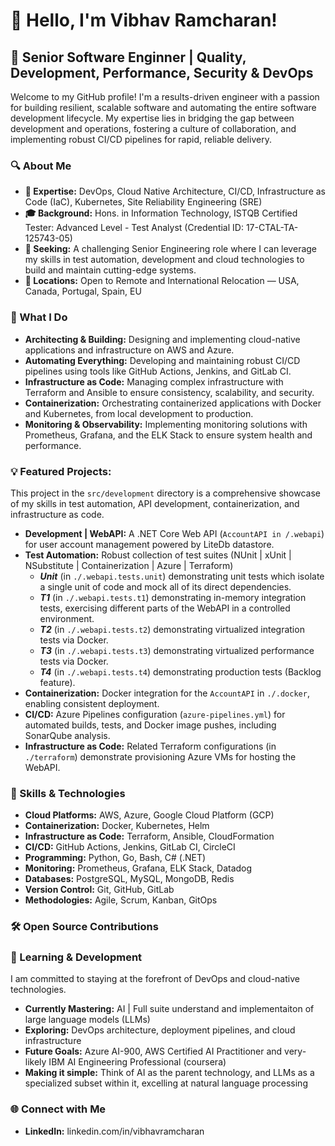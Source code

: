 # 👋 Hello, I'm Vibhav Ramcharan!

## 🌟 Senior Software Enginner | Quality, Development, Performance, Security & DevOps

Welcome to my GitHub profile! I'm a results-driven engineer with a passion for building resilient, scalable software and automating the entire software development lifecycle. My expertise lies in bridging the gap between development and operations, fostering a culture of collaboration, and implementing robust CI/CD pipelines for rapid, reliable delivery.

### 🔍 About Me

- **🔧 Expertise:** DevOps, Cloud Native Architecture, CI/CD, Infrastructure as Code (IaC), Kubernetes, Site Reliability Engineering (SRE)
- **🎓 Background:** Hons. in Information Technology, ISTQB Certified Tester: Advanced Level - Test Analyst (Credential ID: 17-CTAL-TA-125743-05)
- **💼 Seeking:** A challenging Senior Engineering role where I can leverage my skills in test automation, development and cloud technologies to build and maintain cutting-edge systems.
- **💼 Locations:** Open to Remote and International Relocation — USA, Canada, Portugal, Spain, EU

### 🚀 What I Do

- **Architecting & Building:** Designing and implementing cloud-native applications and infrastructure on AWS and Azure.
- **Automating Everything:** Developing and maintaining robust CI/CD pipelines using tools like GitHub Actions, Jenkins, and GitLab CI.
- **Infrastructure as Code:** Managing complex infrastructure with Terraform and Ansible to ensure consistency, scalability, and security.
- **Containerization:** Orchestrating containerized applications with Docker and Kubernetes, from local development to production.
- **Monitoring & Observability:** Implementing monitoring solutions with Prometheus, Grafana, and the ELK Stack to ensure system health and performance.

### 💡 Featured Projects:

This project in the `src/development` directory is a comprehensive showcase of my skills in test automation, API development, containerization, and infrastructure as code.

- **Development | WebAPI:** A .NET Core Web API (`AccountAPI in /.webapi`) for user account management powered by LiteDb datastore.
- **Test Automation:** Robust collection of test suites (NUnit | xUnit | NSubstitute | Containerization | Azure | Terraform)
  - **_Unit_** (in `./.webapi.tests.unit`) demonstrating unit tests which isolate a single unit of code and mock all of its direct dependencies.
  - **_T1_** (in `./.webapi.tests.t1`) demonstrating in-memory integration tests, exercising different parts of the WebAPI in a controlled environment.
  - **_T2_** (in `./.webapi.tests.t2`) demonstrating virtualized integration tests via Docker.
  - **_T3_** (in `./.webapi.tests.t3`) demonstrating virtualized performance tests via Docker.
  - **_T4_** (in `./.webapi.tests.t4`) demonstrating production tests (Backlog feature).
- **Containerization:** Docker integration for the `AccountAPI` in `./.docker`, enabling consistent deployment.
- **CI/CD:** Azure Pipelines configuration (`azure-pipelines.yml`) for automated builds, tests, and Docker image pushes, including SonarQube analysis.
- **Infrastructure as Code:** Related Terraform configurations (in `./terraform`) demonstrate provisioning Azure VMs for hosting the WebAPI.

### 🔨 Skills & Technologies

- **Cloud Platforms:** AWS, Azure, Google Cloud Platform (GCP)
- **Containerization:** Docker, Kubernetes, Helm
- **Infrastructure as Code:** Terraform, Ansible, CloudFormation
- **CI/CD:** GitHub Actions, Jenkins, GitLab CI, CircleCI
- **Programming:** Python, Go, Bash, C# (.NET)
- **Monitoring:** Prometheus, Grafana, ELK Stack, Datadog
- **Databases:** PostgreSQL, MySQL, MongoDB, Redis
- **Version Control:** Git, GitHub, GitLab
- **Methodologies:** Agile, Scrum, Kanban, GitOps

### 🛠️ Open Source Contributions



### 🌱 Learning & Development

I am committed to staying at the forefront of DevOps and cloud-native technologies.

- **Currently Mastering:** AI | Full suite understand and implementaiton of large language models (LLMs)
- **Exploring:** DevOps architecture, deployment pipelines, and cloud infrastructure
- **Future Goals:** Azure AI-900, AWS Certified AI Practitioner and very-likely IBM AI Engineering Professional (coursera)
- **Making it simple:** Think of AI as the parent technology, and LLMs as a specialized subset within it, excelling at natural language processing

### 🌐 Connect with Me

- **LinkedIn:** linkedin.com/in/vibhavramcharan

